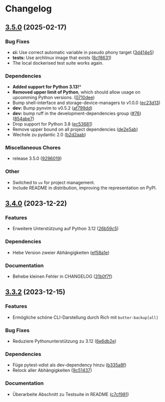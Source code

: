 # Changelog

## [3.5.0](https://github.com/MaxG87/ButterBackup/compare/v3.4.0...v3.5.0) (2025-02-17)


### Bug Fixes

* **ci:** Use correct automatic variable in pseudo phony target ([3d414e5](https://github.com/MaxG87/ButterBackup/commit/3d414e51c4db4e553bdc538ec3cd2d876c0e6751))
* **tests:** Use archlinux image that exists ([8cf8631](https://github.com/MaxG87/ButterBackup/commit/8cf86316e6aec79428df590c0f90c6b882d4eba2))
* The local dockerised test suite works again.


### Dependencies

* **Added support for Python 3.13!***
* **Removed upper limit of Python**, which should allow usage on upcomming Python versions. ([0710dee](https://github.com/MaxG87/ButterBackup/commit/0710deeba6bca605347ac4f9699ef21490768de9))
* Bump shell-interface and storage-device-managers to v1.0.0 ([ec23d13](https://github.com/MaxG87/ButterBackup/commit/ec23d131ba57927a70d2e7e28518e62c7cb7d027))
* **dev:** Bump pynvim to v0.5.2 ([af799dd](https://github.com/MaxG87/ButterBackup/commit/af799dd11e6d8d85e70d25fcb44d674725e1f040))
* **dev:** bump ruff in the development-dependencies group ([#76](https://github.com/MaxG87/ButterBackup/issues/76)) ([854abe7](https://github.com/MaxG87/ButterBackup/commit/854abe705cda4d51f6e311107f74fe91800fd658))
* Drop support for Python 3.8 ([ec53681](https://github.com/MaxG87/ButterBackup/commit/ec53681fcae1be070d9a6a7df7bc0134e0bffac6))
* Remove upper bound on all project dependencies ([de2e5ab](https://github.com/MaxG87/ButterBackup/commit/de2e5ab35a48d686d9f195383348c96cf3f640f5))
* Wechsle zu pydantic 2.0 ([b2d2aab](https://github.com/MaxG87/ButterBackup/commit/b2d2aab5ada00e08c4bfa1ac35c8737c1262cad6))


### Miscellaneous Chores

* release 3.5.0 ([9296019](https://github.com/MaxG87/ButterBackup/commit/92960193a649f4f4342c428e7a28ec1425c60f75))


### Other

* Switched to `uv` for project management.
* Include README in distribution, improving the representation on PyPI.


## [3.4.0](https://github.com/MaxG87/ButterBackup/compare/v3.3.2...v3.4.0) (2023-12-22)


### Features

* Erweitere Unterstützung auf Python 3.12 ([26b59c5](https://github.com/MaxG87/ButterBackup/commit/26b59c5156e218f9c8fc492ad402813747b1c2fa))


### Dependencies

* Hebe Version zweier Abhängigkeiten ([ef58a1e](https://github.com/MaxG87/ButterBackup/commit/ef58a1ee849694c1fef1f608046589b0453a39ff))


### Documentation

* Behebe kleinen Fehler in CHANGELOG ([31b0f7f](https://github.com/MaxG87/ButterBackup/commit/31b0f7f65fa990412706154bbf69908757c3dd80))

## [3.3.2](https://github.com/MaxG87/ButterBackup/compare/v3.3.1...v3.3.2) (2023-12-15)


### Features

* Ermögliche schöne CLI-Darstellung durch Rich mit `butter-backup[all]`


### Bug Fixes

* Reduziere Pythonunterstützung zu 3.12 ([6e6db2e](https://github.com/MaxG87/ButterBackup/commit/6e6db2e07062e2ffe1f873366923051f7b93e5e8))


### Dependencies

* Füge pytest-xdist als dev-dependency hinzu ([b335a8f](https://github.com/MaxG87/ButterBackup/commit/b335a8f75cbcb06a52304f9ba2d33f29f6242a4f))
* Relock aller Abhängigkeiten ([9c51437](https://github.com/MaxG87/ButterBackup/commit/9c514375dbb8f242cec07f0329ae38fa0542ccde))


### Documentation

* Überarbeite Abschnitt zu Testsuite in README ([c7cf981](https://github.com/MaxG87/ButterBackup/commit/c7cf981ddce76154c0d3ed43fbce8a811580aae6))
